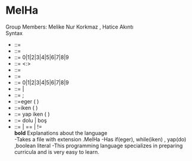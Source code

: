 # MelHa
Group Members: Melike Nur Korkmaz , Hatice Akıntı <br>
      Syntax <br>
* <derslik>             ::=  <letter> <classrooomnumber> <br>
* <classroomnumber>     ::= <digit> <digit> <digit> <br>
* <digit>               ::= 0|1|2|3|4|5|6|7|8|9 <br>
* <saat>                ::= <minutes> <:> <seconds> <br>
* <minutes>             ::= <digit> <digit> <br>
* <seconds>             ::= <digit> <digit>
* <digit>               ::= 0|1|2|3|4|5|6|7|8|9
* <char>                ::= <letter>  |  <digit>
* <empty statement>     ::= ;
* <eger>                ::=eger ( <expression> ) <statement>
* <iken statement>      ::=iken ( <expression> ) <statement>
* <yap  statement>      ::= yap <statement> iken (<expression> )
* <boolean literal>     ::= dolu | boş
* <equality expression> ::= <relational expression> | <equality expression> == <relational expression> | <equality expression> != <relational expression> <br>
  **bold** 
   Explanations about the language <br> 
  -Takes a file with extension .MelHa
  -Has if(eger), while(iken) , yap(do) ,boolean literal
  -This programming language specializes in preparing curricula and is very easy to learn.
